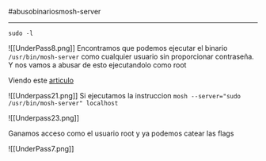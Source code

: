 #abusobinariosmosh-server 

------

```shell
sudo -l
```

![[UnderPass8.png]]
Encontramos que podemos ejecutar el binario `/usr/bin/mosh-server` como cualquier usuario sin proporcionar contraseña. Y nos vamos a abusar de esto ejecutandolo como root 

Viendo este [articulo](https://www.hackingdream.net/2020/03/linux-privilege-escalation-techniques.html)

![[Underpass21.png]]
Si ejecutamos la instruccion `mosh --server="sudo /usr/bin/mosh-server" localhost` 

![[Underpass23.png]]

Ganamos acceso como el usuario root y ya podemos catear las flags

![[UnderPass7.png]]
